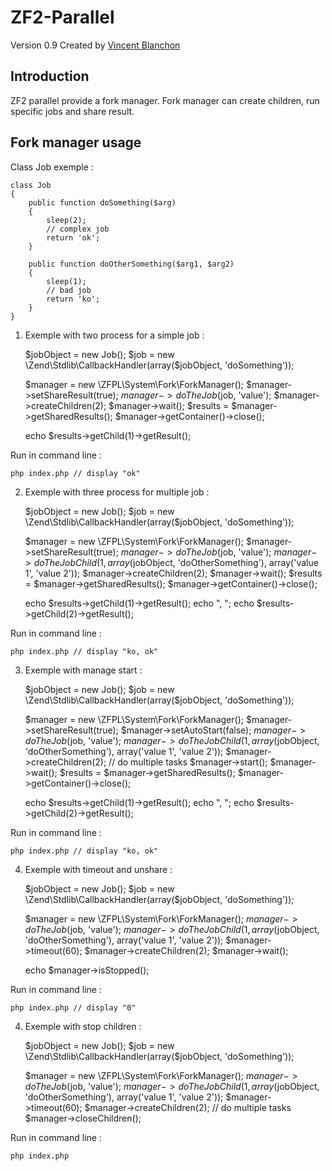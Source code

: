 ZF2-Parallel
============

Version 0.9 Created by [Vincent Blanchon](http://developpeur-zend-framework.fr/)

Introduction
------------

ZF2 parallel provide a fork manager.
Fork manager can create children, run specific jobs and share result.


Fork manager usage
------------

Class Job exemple :

    class Job
    {
        public function doSomething($arg)
        {
            sleep(2);
            // complex job
            return 'ok';
        }

        public function doOtherSomething($arg1, $arg2)
        {
            sleep(1);
            // bad job
            return 'ko';
        }
    }

1) Exemple with two process for a simple job :

    $jobObject = new Job();
    $job = new \Zend\Stdlib\CallbackHandler(array($jobObject, 'doSomething'));

    $manager = new \ZFPL\System\Fork\ForkManager();
    $manager->setShareResult(true);
    $manager->doTheJob($job, 'value');
    $manager->createChildren(2);
    $manager->wait();
    $results = $manager->getSharedResults();
    $manager->getContainer()->close();

    echo $results->getChild(1)->getResult();

Run in command line :

    php index.php // display "ok"

2) Exemple with three process for multiple job :

    $jobObject = new Job();
    $job = new \Zend\Stdlib\CallbackHandler(array($jobObject, 'doSomething'));

    $manager = new \ZFPL\System\Fork\ForkManager();
    $manager->setShareResult(true);
    $manager->doTheJob($job, 'value');
    $manager->doTheJobChild(1, array($jobObject, 'doOtherSomething'), array('value 1', 'value 2'));
    $manager->createChildren(2);
    $manager->wait();
    $results = $manager->getSharedResults();
    $manager->getContainer()->close();

    echo $results->getChild(1)->getResult();
    echo ", ";
    echo $results->getChild(2)->getResult();
    
Run in command line :

    php index.php // display "ko, ok"

3) Exemple with manage start :

    $jobObject = new Job();
    $job = new \Zend\Stdlib\CallbackHandler(array($jobObject, 'doSomething'));

    $manager = new \ZFPL\System\Fork\ForkManager();
    $manager->setShareResult(true);
    $manager->setAutoStart(false);
    $manager->doTheJob($job, 'value');
    $manager->doTheJobChild(1, array($jobObject, 'doOtherSomething'), array('value 1', 'value 2'));
    $manager->createChildren(2);
    // do multiple tasks
    $manager->start();
    $manager->wait();
    $results = $manager->getSharedResults();
    $manager->getContainer()->close();

    echo $results->getChild(1)->getResult();
    echo ", ";
    echo $results->getChild(2)->getResult();

Run in command line :

    php index.php // display "ko, ok"

4) Exemple with timeout and unshare :

    $jobObject = new Job();
    $job = new \Zend\Stdlib\CallbackHandler(array($jobObject, 'doSomething'));

    $manager = new \ZFPL\System\Fork\ForkManager();
    $manager->doTheJob($job, 'value');
    $manager->doTheJobChild(1, array($jobObject, 'doOtherSomething'), array('value 1', 'value 2'));
    $manager->timeout(60);
    $manager->createChildren(2);
    $manager->wait();

    echo $manager->isStopped();

Run in command line :

    php index.php // display "0"

4) Exemple with stop children :

    $jobObject = new Job();
    $job = new \Zend\Stdlib\CallbackHandler(array($jobObject, 'doSomething'));

    $manager = new \ZFPL\System\Fork\ForkManager();
    $manager->doTheJob($job, 'value');
    $manager->doTheJobChild(1, array($jobObject, 'doOtherSomething'), array('value 1', 'value 2'));
    $manager->timeout(60);
    $manager->createChildren(2);
    // do multiple tasks
    $manager->closeChildren();

Run in command line :

    php index.php